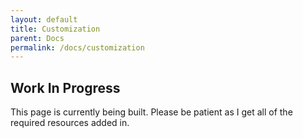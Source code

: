 ```yaml
---
layout: default
title: Customization
parent: Docs
permalink: /docs/customization
---
```



## Work In Progress

This page is currently being built. Please be patient as I get all of the required resources added in.
